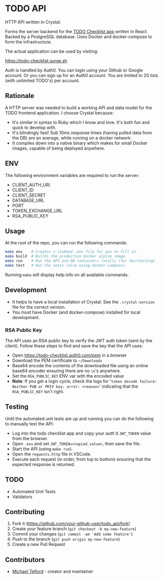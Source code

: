# TODO API

HTTP API written in Crystal.

Forms the server backend for the [TODO Checklist app](https://github.com/michaeltelford/todo) written in React. Backed by a PostgreSQL database. Uses Docker and docker-compose to form the infrastructure.

The actual application can be used by visiting:

https://todo-checklist.surge.sh

Auth is handled by Auth0. You can login using your Github or Google account. Or you can sign up for an Auth0 account. You are limited to 20 lists (with unlimited TODO's) per account.

## Rationale

A HTTP server was needed to build a working API and data model for the TODO frontend application. I choose Crystal because:

- It's similar in syntax to Ruby which I know and love. It's both fun and quick to develop with.
- It's blindingly fast! Sub 10ms response times (having pulled data from the DB) are an average, while running on a docker network.
- It compiles down into a native binary which makes for small Docker images, capable of being deployed anywhere.

## ENV

The following environment variables are required to run the server:

- CLIENT_AUTH_URI
- CLIENT_ID
- CLIENT_SECRET
- DATABASE_URL
- PORT
- TOKEN_EXCHANGE_URL
- RSA_PUBLIC_KEY

## Usage

At the root of the repo, you can run the following commands:

```sh
make env    # Creates a stubbed .env file for you to fill in.
make build  # Builds the production Docker alpine image.
make run    # Run the API and DB containers locally (for dev/testing).
make test   # Run the tests (also using docker-compose).
```

Running `make` will display help info on all available commands.

## Development

- It helps to have a local installation of Crystal. See the `.crystal-version` file for the correct version.
- You must have Docker (and docker-compose) installed for local development.

### RSA Public Key

The API uses an RSA public key to verify the JWT auth token (sent by the client). Follow these steps to find and save the key that the API uses:

- Open https://todo-checklist.auth0.com/pem in a browser
- Download the PEM certificate to `~/Downloads`
- Base64 encode the contents of the downloaded file using an online base64 encoder ensuring there are no `\n`'s anywhere.
- Set the `RSA_PUBLIC_KEY` ENV var with the encoded value
- **Note**: If you get a login cycle, check the logs for '`token decode failure: Neither PUB or PRIV key: error: <reason>`' indicating that the `RSA_PUBLIC_KEY` isn't right.

## Testing

Until the automated unit tests are up and running you can do the following to manually test the API:

- Log into the todo checklist app and copy your auth'd `JWT_TOKEN` value from the browser.
- Open `.env` and set `JWT_TOKEN=<copied_value>`, then save the file.
- Start the API (using `make run`).
- Open the `requests.http` file in VSCode.
- Execute each request (in order, from top to bottom) ensuring that the expected response is returned.

## TODO

- Automated Unit Tests
- Validators

## Contributing

1. Fork it (<https://github.com/your-github-user/todo_api/fork>)
2. Create your feature branch (`git checkout -b my-new-feature`)
3. Commit your changes (`git commit -am 'Add some feature'`)
4. Push to the branch (`git push origin my-new-feature`)
5. Create a new Pull Request

## Contributors

- [Michael Telford](https://github.com/michaeltelford) - creator and maintainer
